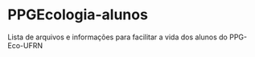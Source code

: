 # PPGEcologia-alunos
Lista de arquivos e informações para facilitar a vida dos alunos do PPG-Eco-UFRN
